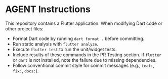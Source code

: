 # AGENT Instructions

This repository contains a Flutter application. When modifying Dart code or other project files:

- Format Dart code by running `dart format .` before committing.
- Run static analysis with `flutter analyze`.
- Execute `flutter test` to run the unit/widget tests.
- Include results of these commands in the PR Testing section. If `flutter` or `dart` is not installed, note the failure due to missing dependencies.
- Follow conventional commit style for commit messages (e.g., `feat:`, `fix:`, `docs:`).

